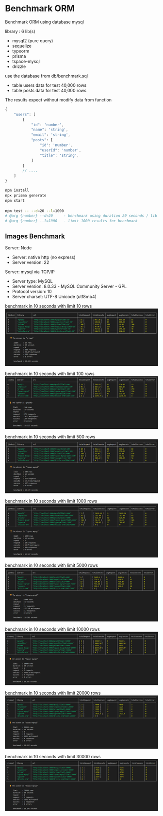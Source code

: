 # Benchmark ORM
Benchmark ORM using database mysql

library : 6 lib(s)
- mysql2 (pure query)
- sequelize
- typeorm
- prisma
- tspace-mysql
- drizzle

use the database from db/benchmark.sql
- table users data for test 40,000 rows 
- table posts data for test 40,000 rows

The results expect without modify data from function
```js
{
    "users": [
        {
            "id": 'number',
            "name": 'string',
            "email": 'string',
            "posts": [
                "id": 'number',
                "userId": 'number',
                "title": 'string',
            ]
        }
        // ....
    ]
}

```

```sh
npm install
npx prisma generate
npm start

npm test -- --d=20 --l=1000
# @arg {number} --d=20     - benchmark using duration 20 seconds / lib
# @arg {number} --l=1000   - limit 1000 results for benchmark

```

## Images Benchmark
Server: Node 
- Server: native http (no express)
- Server version: 22

Server: mysql via TCP/IP
- Server type: MySQL
- Server version: 8.0.33 - MySQL Community Server - GPL
- Protocol version: 10
- Server charset: UTF-8 Unicode (utf8mb4)

benchmark in 10 seconds with limit 10 rows
![Example Image](images/limit_10.png)

benchmark in 10 seconds with limit 100 rows
![Example Image](images/limit_100.png)

benchmark in 10 seconds with limit 500 rows
![Example Image](images/limit_500.png)

benchmark in 10 seconds with limit 1000 rows
![Example Image](images/limit_1000.png)

benchmark in 10 seconds with limit 5000 rows
![Example Image](images/limit_5000.png)

benchmark in 10 seconds with limit 10000 rows
![Example Image](images/limit_10000.png)

benchmark in 10 seconds with limit 20000 rows
![Example Image](images/limit_20000.png)

benchmark in 10 seconds with limit 30000 rows
![Example Image](images/limit_30000.png)